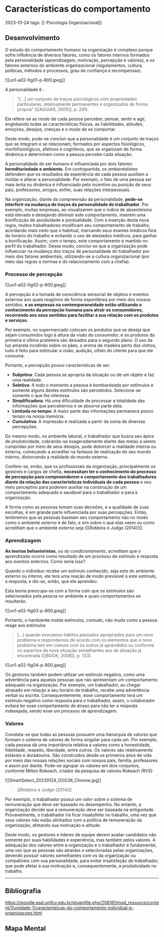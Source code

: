 # Características do comportamento
2023-01-24
tags: [[-Psicologia Organizacional]]

## Desenvolvimento

O estudo do comportamento humano na organização é complexo porque sofre influência de diversos fatores, como os fatores internos formados pela personalidade (aprendizagem, motivação, percepção e valores), e os fatores externos do ambiente organizacional (regulamentos, cultura, políticas, métodos e processos, grau de confiança e recompensas).

![[un1-a02-fig01-p-800.jpeg]]

A personalidade é :
> “[...] um conjunto de traços psicológicos com propriedades particulares, relativamente permanentes e organizados de forma própria” ([[AGUIAR, 2005]], p. 291). 

Ela refere-se ao modo de cada pessoa perceber, pensar, sentir e agir, englobando todas as características físicas, as habilidades, atitudes, emoções, desejos, crenças e o modo de se comportar.

Deste modo, pode-se concluir que a personalidade é um conjunto de traços que se integram e se relacionam, formados por aspectos fisiológicos, morfofisiológicos, afetivos e cognitivos, que se organizam de forma dinâmica e determinam como a pessoa percebe cada situação.

A personalidade do ser humano é influenciada por dois fatores: **hereditariedade e ambiente.**
Em contrapartida, os *ambientalistas* defendem que os resultados da experiência de cada pessoa auxiliam a moldar e alterar a personalidade. Por exemplo, o fato de uma pessoa ser mais lenta ou dinâmica é influenciado pelo incentivo ou punição de seus pais, professores, amigos, enfim, suas relações interpessoais.

Na organização, diante da compreensão da personalidade, **pode-se interferir na mudança de traços da personalidade do trabalhador**. 
Por exemplo, muitas empresas, ao visualizarem que o índice de absenteísmo está elevado e desejando diminuir este comportamento, inserem uma bonificação de assiduidade e pontualidade. Com a inserção desta nova regra, muitos trabalhadores modificam seu comportamento de trabalho, acordando mais cedo que o habitual, marcando seus exames médicos fora do horário do trabalho e evitando o uso de atestados médicos, para ganhar a bonificação. Assim, com o tempo, este comportamento é mantido no perfil do trabalhador.
Desse modo, conclui-se que a organização pode influenciar na mudança dos traços de personalidade do trabalhador por meio dos fatores ambientais, utilizando-se a cultura organizacional (por meio das regras e normas e do relacionamento com a chefia).

### Processo de percepção 

![[un1-a02-fig02-p-800.jpeg]]

A percepção é a tomada de consciência sensorial de objetos e eventos externos aos quais reagimos de forma espontânea por meio dos nossos sentidos, **e as empresas na contemporaneidade estão utilizando o conhecimento da percepção humana para atrair os consumidores, recorrendo aos seus sentidos para facilitar a sua relação com os produtos e serviços.**

Por exemplo, no supermercado colocam os produtos que se deseja que sejam consumidos logo à altura da visão do consumidor, e os produtos da primeira e última prateleira são deixados para o segundo plano. O uso da luz amarela incidindo sobre os pães, o aroma de madeira perto dos vinhos, tudo é feito para estimular a visão, audição, olfato do cliente para que ele consuma.

Portanto, a percepção possui características de ser:

- **Subjetiva**: Cada pessoa se apropria da situação ou de um objeto e faz uma realidade.
- **Seletiva**: A todo o momento a pessoa é bombardeada por estímulos e somente alguns destes estímulos são percebidos. Seleciona-se somente o que lhe interessa.
- **Simplificadora**: Há uma dificuldade de processar a totalidade das informações que percebemos e se absorve parte dela.
- **Limitada no tempo:** A maior parte das informações permanece pouco tempo na nossa memória.
- **Cumulativa**: A impressão é realizada a partir da soma de diversas percepções.

Do mesmo modo, no ambiente laboral, o trabalhador que busca seu ápice de produtividade, cobrando-se exageradamente diante das metas a serem cumpridas por meio de seus desejos, pode distorcer a realidade interna ou externa, começando a acreditar na fantasia de realização do seu mundo interno, distorcendo a realidade do mundo externo.

Confere-se, então, que os profissionais da organização, principalmente os gestores e cargos de chefia, **necessitam ter o conhecimento do processo de percepção para compreenderem o comportamento dos trabalhadores diante da relação das características individuais de cada pessoa** e seu meio perceptivo para poderem auxiliar na construção de um comportamento adequado e saudável para o trabalhador e para a organização.

A forma como as pessoas tomam suas decisões, e a qualidade de suas escolhas, é em grande parte influenciada por suas percepções. Então, lembremos que as pessoas baseiam seu comportamento não no modo como o ambiente externo é de fato, e sim sobre o que elas veem ou como acreditam que o ambiente externo seja ([[Robbins e Judge (2014)]]).

### Aprendizagem

**As teorias behavioristas**, ou do *condicionamento*, acreditam que o aprendizado ocorre como resultado de um processo de estímulo e resposta aos eventos externos. Como seria isso?

Quando o indivíduo recebe um estímulo conhecido, seja este do ambiente externo ou interno, ele terá uma reação de modo previsível a este estímulo, a resposta, e diz-se, então, que ele aprendeu.

Esta teoria preocupa-se com a forma com que os estímulos são selecionados pela pessoa no ambiente e quais comportamentos se resultarão.

![[un1-a02-fig03-p-800.jpeg]]

Portanto, o hambiente molda estímulos, contudo, não muda como a pessoa reage aos estímulos

> [...] quando evocamos hábitos passados apropriados para um novo problema e respondemos de acordo com os elementos que o novo problema tem em comum com os outros já aprendidos ou conforme os aspectos da nova situação semelhantes aos da situação já encontrada ([[BOOK, 2008]], p. 133).

![[un1-a02-fig04-p-800.jpeg]]

Os gestores também podem utilizar um estímulo negativo, como uma advertência para aquelas pessoas que não apresentam um comportamento adequado na organização. Por exemplo, um trabalhador, ao chegar atrasado em relação a seu horário de trabalho, recebe uma advertência verbal ou escrita. Consequentemente, esse comportamento terá um estímulo negativo como resposta  para o trabalhador, assim, o colaborador evitará ter esse comportamento de atraso para não ter a resposta indesejada, sendo esse um processo de aprendizagem.

### Valores

Constata-se que todas as pessoas possuem uma hierarquia de valores que formam o sistema de valores de forma singular para cada um. Por exemplo, cada pessoa dá uma importância relativa a valores como a honestidade, fidelidade, respeito, liberdade, entre outros.
Os valores são relativamente estáveis e duradouros. São construídos desde os primeiros anos de vida por meio das nossas relações sociais com nossos pais, família, professores e assim por diante.
Pode-se agrupar os valores em dois conjuntos, conforme Milton Rokeach, criador da pesquisa de valores Rokeach (RVS)

![[SmartSelect_20230124_120238_Chrome.jpg]]
> [[Robbins e Judge (2014)]]

Por exemplo, o trabalhador possui um valor sobre o sistema de remuneração que deve ser baseado no desempenho. No entanto, a organização decide que a remuneração deve ser baseada na antiguidade. Provavelmente, o trabalhador irá ficar insatisfeito no trabalho, uma vez que seus valores não estão alinhados com a política de remuneração da organização, afetando sua motivação e atitude.

Deste modo, os gestores e líderes de equipe devem avaliar candidatos não somente por suas habilidades e experiência, mas também pelos valores. A adequação dos valores entre a organização e o trabalhador é fundamental, uma vez que as pessoas são atraídas e selecionadas pelas organizações, devendo possuir valores semelhantes com os da organização ou compatíveis com sua personalidade, para evitar insatisfação do trabalhador, que pode afetar a sua motivação e, consequentemente, a produtividade no trabalho.


-----------------------------------------------
## Bibliografia

https://moodle.ead.unifcv.edu.br/pluginfile.php/206181/mod_resource/content/1/unidade-1/caracteristicas-do-comportamento-individual-e-organizacoes.html

## Mapa Mental